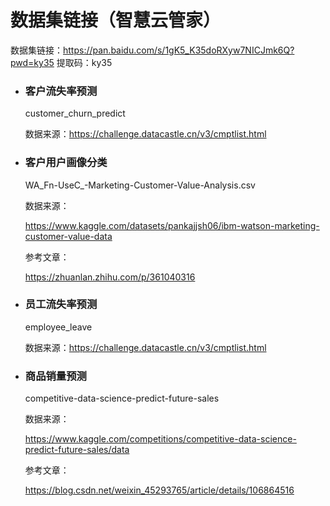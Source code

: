 # 数据集链接（智慧云管家）

数据集链接：https://pan.baidu.com/s/1gK5_K35doRXyw7NICJmk6Q?pwd=ky35 
提取码：ky35

- ### 客户流失率预测

  customer_churn_predict

  数据来源：https://challenge.datacastle.cn/v3/cmptlist.html

- ### 客户用户画像分类

  WA_Fn-UseC_-Marketing-Customer-Value-Analysis.csv

  数据来源：

  https://www.kaggle.com/datasets/pankajjsh06/ibm-watson-marketing-customer-value-data

  参考文章：

  https://zhuanlan.zhihu.com/p/361040316

- ### 员工流失率预测

  employee_leave

  数据来源：https://challenge.datacastle.cn/v3/cmptlist.html

- ### 商品销量预测

  competitive-data-science-predict-future-sales

  数据来源：

  https://www.kaggle.com/competitions/competitive-data-science-predict-future-sales/data

  参考文章：

  https://blog.csdn.net/weixin_45293765/article/details/106864516